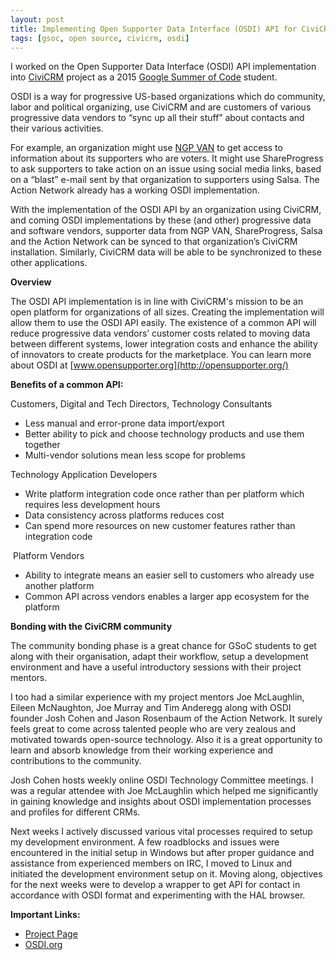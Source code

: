 ```yaml
---
layout: post
title: Implementing Open Supporter Data Interface (OSDI) API for CiviCRM Part I - Beginning
tags: [gsoc, open source, civicrm, osdi]
---
```


 I worked on the Open Supporter Data Interface (OSDI) API implementation into [CiviCRM](https://civicrm.org/) project as a 2015 [Google Summer of Code](https://www.google-melange.com/archive/gsoc/2015/orgs/civicrm/projects/anuditverma.html) student.

 OSDI is a way for progressive US-based organizations which do community, labor and political organizing, use CiviCRM and are customers of various progressive data vendors to “sync up all their stuff” about contacts and their various activities.

 For example, an organization might use [NGP VAN](https://www.ngpvan.com/) to get access to information about its supporters who are voters. It might use ShareProgress to ask supporters to take action on an issue using social media links, based on a “blast” e-mail sent by that organization to supporters using Salsa. The Action Network already has a working OSDI implementation.

 With the implementation of the OSDI API by an organization using CiviCRM, and coming OSDI implementations by these (and other) progressive data and software vendors, supporter data from NGP VAN, ShareProgress, Salsa and the Action Network can be synced to that organization’s CiviCRM installation. Similarly, CiviCRM data will be able to be synchronized to these other applications.

 __Overview__
 
The OSDI API implementation is in line with CiviCRM's mission to be an open platform for organizations of all sizes. Creating the implementation will allow them to use the OSDI API easily. The existence of a common API will reduce progressive data vendors’ customer costs related to moving data between different systems, lower integration costs and enhance the ability of innovators to create products for the marketplace. You can learn more about OSDI at [www.opensupporter.org](http://opensupporter.org/)

__Benefits of a common API:__

 Customers, Digital and Tech Directors, Technology Consultants

 * Less manual and error-prone data import/export
 * Better ability to pick and choose technology products and use them together
 * Multi-vendor solutions mean less scope for problems

 ​Technology Application Developers

 * Write platform integration code once rather than per platform which requires less development hours
 * Data consistency across platforms reduces cost
 * Can spend more resources on new customer features rather than integration code

​ Platform Vendors

 * Ability to integrate means an easier sell to customers who already use another platform
 * Common API across vendors enables a larger app ecosystem for the platform

__Bonding with the CiviCRM community__

The community bonding phase is a great chance for GSoC students to get along with their organisation, adapt their workflow, setup a development environment and have a useful introductory sessions with their project mentors.

I too had a similar experience with my project mentors Joe McLaughlin, Eileen McNaughton, Joe Murray and Tim Anderegg along with OSDI founder Josh Cohen and Jason Rosenbaum of the Action Network. It surely feels great to come across talented people who are very zealous and motivated towards open-source technology. Also it is a great opportunity to learn and absorb knowledge from their working experience and contributions to the community.

Josh Cohen hosts weekly online OSDI Technology Committee meetings. I was a regular attendee with Joe McLaughlin which helped me significantly in gaining knowledge and insights about OSDI implementation processes and profiles for different CRMs.

Next weeks I actively discussed various vital processes required to setup my development environment. A few roadblocks and issues were encountered in the initial setup in Windows but after proper guidance and assistance from experienced members on IRC, I moved to Linux and initiated the development environment setup on it. Moving along, objectives for the next weeks were to develop a wrapper to get API for contact in accordance with OSDI format and experimenting with the HAL browser.

__Important Links:__

* [Project Page](http://wiki.civicrm.org/confluence/display/CRM/OSDI+Integration)
* [OSDI.org](http://opensupporter.org/)

